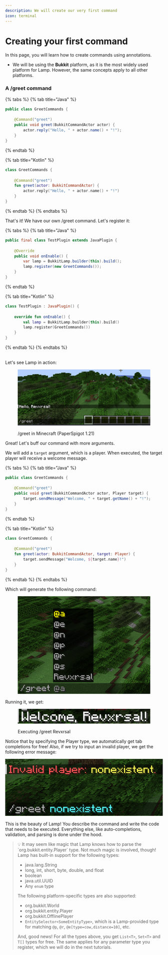 ```yaml
---
description: We will create our very first command
icon: terminal
---
```


# Creating your first command

In this page, you will learn how to create commands using annotations.

* We will be using the **Bukkit** platform, as it is the most widely used platform for Lamp. However, the same concepts apply to all other platforms.

### A /greet command

{% tabs %}
{% tab title="Java" %}
```java
public class GreetCommands {

    @Command("greet")
    public void greet(BukkitCommandActor actor) {
        actor.reply("Hello, " + actor.name() + "!");
    }
}
```
{% endtab %}

{% tab title="Kotlin" %}
```kotlin
class GreetCommands {
    
    @Command("greet")
    fun greet(actor: BukkitCommandActor) {
        actor.reply("Hello, " + actor.name() + "!")
    }
}
```
{% endtab %}
{% endtabs %}

That's it! We have our own /greet command. Let's register it:

{% tabs %}
{% tab title="Java" %}
```java
public final class TestPlugin extends JavaPlugin {

    @Override
    public void onEnable() {
        var lamp = BukkitLamp.builder(this).build();
        lamp.register(new GreetCommands());
    }
}
```
{% endtab %}

{% tab title="Kotlin" %}
```kotlin
class TestPlugin : JavaPlugin() {

    override fun onEnable() {
        val lamp = BukkitLamp.builder(this).build()
        lamp.register(GreetCommands())
    }
}
```
{% endtab %}
{% endtabs %}

\
Let's see Lamp in action:

<figure><img src="../.gitbook/assets/image (1).png" alt=""><figcaption><p>/greet in Minecraft (PaperSpigot 1.21)</p></figcaption></figure>

Great! Let's buff our command with more arguments.&#x20;

We will add a `target` argument, which is a player. When executed, the target player will receive a welcome message.

{% tabs %}
{% tab title="Java" %}
```java
public class GreetCommands {

    @Command("greet")
    public void greet(BukkitCommandActor actor, Player target) {
        target.sendMessage("Welcome, " + target.getName() + "!");
    }
}
```
{% endtab %}

{% tab title="Kotlin" %}
```kotlin
class GreetCommands {

    @Command("greet")
    fun greet(actor: BukkitCommandActor, target: Player) {
        target.sendMessage("Welcome, ${target.name}!")
    }
}
```
{% endtab %}
{% endtabs %}

Which will generate the following command:

<figure><img src="../.gitbook/assets/Screenshot 2024-08-27 235810.png" alt=""><figcaption></figcaption></figure>

Running it, we get:

<figure><img src="../.gitbook/assets/image (3).png" alt=""><figcaption><p>Executing /greet Revxrsal</p></figcaption></figure>

Notice that by specifying the Player type, we automatically get tab completions for free! Also, if we try to input an invalid player, we get the following error message:&#x20;

<img src="../.gitbook/assets/image (4).png" alt="" data-size="original">



This is the beauty of Lamp! You describe the command and write the code that needs to be executed. Everything else, like auto-completions, validation, and parsing is done under the hood.

> :bulb: It may seem like magic that Lamp knows how to parse the \`org.bukkit.entity.Player\` type. Not much magic is involved, though! Lamp has built-in support for the following types:
>
> * java.lang.String
> * long, int, short, byte, double, and float
> * boolean
> * java.util.UUID
> * Any `enum` type
>
> The following platform-specific types are also supported:
>
> * org.bukkit.World
> * org.bukkit.entity.Player
> * org.bukkit.OfflinePlayer&#x20;
> * `EntitySelector<SomeEntityType>`, which is a Lamp-provided type for matching `@p`, `@r`, `@e[type=cow,distance=10]`, etc.
>
> And, good news! For all the types above, you get `List<T>`, `Set<T>` and `T[]` types for free. The same applies for any parameter type you register, which we will do in the next tutorials.
